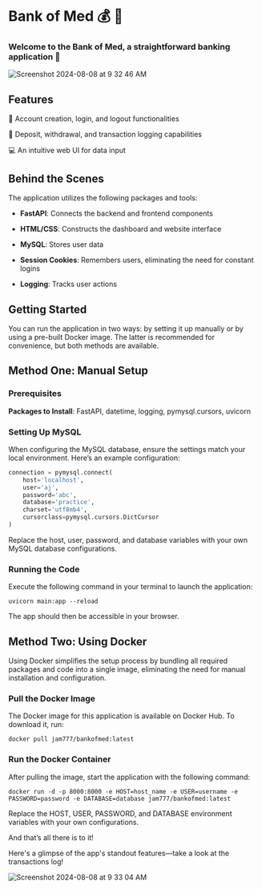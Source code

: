 # Bank of Med 💰 🏦

### Welcome to the Bank of Med, a straightforward banking application 🌇


![Screenshot 2024-08-08 at 9 32 46 AM](https://github.com/user-attachments/assets/6b8bea1d-94fd-4a25-a1a9-178afb489a9b)


## Features
💁  Account creation, login, and logout functionalities

📓  Deposit, withdrawal, and transaction logging capabilities
 
💻  An intuitive web UI for data input

## Behind the Scenes
The application utilizes the following packages and tools:
- **FastAPI**: Connects the backend and frontend components
  
- **HTML/CSS**: Constructs the dashboard and website interface
  
- **MySQL**: Stores user data
  
- **Session Cookies**: Remembers users, eliminating the need for constant logins
  
- **Logging**: Tracks user actions

## Getting Started
You can run the application in two ways: by setting it up manually or by using a pre-built Docker image. The latter is recommended for convenience, but both methods are available.

## Method One: Manual Setup

### Prerequisites
**Packages to Install**: FastAPI, datetime, logging, pymysql.cursors, uvicorn

### Setting Up MySQL
When configuring the MySQL database, ensure the settings match your local environment. Here’s an example configuration:

```python
connection = pymysql.connect(
    host='localhost',
    user='aj',
    password='abc',
    database='practice',
    charset='utf8mb4',
    cursorclass=pymysql.cursors.DictCursor
)
```
Replace the host, user, password, and database variables with your own MySQL database configurations. 


### Running the Code
Execute the following command in your terminal to launch the application:

```shell
uvicorn main:app --reload
```

The app should then be accessible in your browser.

## Method Two: Using Docker

Using Docker simplifies the setup process by bundling all required packages and code into a single image, eliminating the need for manual installation and configuration.

### Pull the Docker Image
The Docker image for this application is available on Docker Hub. To download it, run:

```shell
docker pull jam777/bankofmed:latest
```

### Run the Docker Container
After pulling the image, start the application with the following command:

```shell
docker run -d -p 8000:8000 -e HOST=host_name -e USER=username -e PASSWORD=password -e DATABASE=database jam777/bankofmed:latest
```
Replace the HOST, USER, PASSWORD, and DATABASE environment variables with your own configurations.

And that’s all there is to it!

Here's a glimpse of the app's standout features—take a look at the transactions log!

![Screenshot 2024-08-08 at 9 33 04 AM](https://github.com/user-attachments/assets/f062d6c0-3fec-4ee2-8ba4-6b93ebb94a62)


